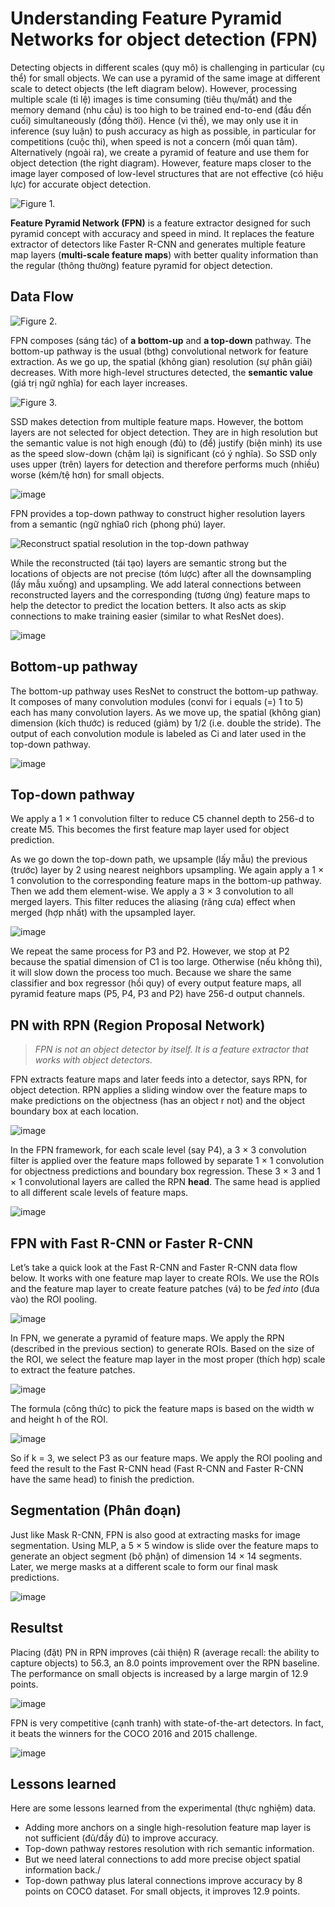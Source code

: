 # Understanding Feature Pyramid Networks for object detection (FPN)
Detecting objects in different scales (quy mô) is challenging in particular (cụ thể) for small objects. We can use a pyramid of the same image at different scale to detect objects (the left diagram below). However, processing multiple scale (tỉ lệ) images is time consuming (tiêu thụ/mất) and the memory demand (nhu cầu) is too high to be trained end-to-end (đầu đến cuối) simultaneously (đồng thời). Hence (vì thế), we may only use it in inference (suy luận) to push accuracy as high as possible, in particular for competitions (cuộc thi), when speed is not a concern (mối quan tâm). Alternatively (ngoài ra), we create a pyramid of feature and use them for object detection (the right diagram). However, feature maps closer to the image layer composed of low-level structures that are not effective (có hiệu lực) for accurate object detection.

![Figure 1.](https://miro.medium.com/max/700/1*UtfPTLB53cR8EathGBOT2Q.jpeg)  

**Feature Pyramid Network (FPN)** is a feature extractor designed for such pyramid concept with accuracy and speed in mind. It replaces the feature extractor of detectors like Faster R-CNN and generates multiple feature map layers (**multi-scale feature maps**) with better quality information than the regular (thông thường) feature pyramid for object detection.  

## Data Flow

![Figure 2.](https://miro.medium.com/max/500/1*aMRoAN7CtD1gdzTaZIT5gA.png)  

FPN composes (sáng tác) of **a bottom-up** and **a top-down** pathway. The bottom-up pathway is the usual (bthg) convolutional network for feature extraction. As we go up, the spatial (không gian) resolution (sự phân giải) decreases. With more high-level structures detected, the **semantic value** (giá trị ngữ nghĩa) for each layer increases.  

![Figure 3.](https://miro.medium.com/max/470/1*_kxgFskpRJ6bsxEjh9CH6g.jpeg)  

SSD makes detection from multiple feature maps. However, the bottom layers are not selected for object detection. They are in high resolution but the semantic value is not high enough (đủ) to (để) justify (biện minh) its use as the speed slow-down (chậm lại) is significant (có ý nghĩa). So SSD only uses upper (trên) layers for detection and therefore performs much (nhiều) worse (kém/tệ hơn) for small objects. 

![image](https://user-images.githubusercontent.com/80739312/112411233-28b7d080-8d4f-11eb-848d-20c06dd746cb.png)  

FPN provides a top-down pathway to construct higher resolution layers from a semantic (ngữ nghĩa0 rich (phong phú) layer.

![Reconstruct spatial resolution in the top-down pathway](https://user-images.githubusercontent.com/80739312/112411416-76ccd400-8d4f-11eb-97a0-44ff8e7740ca.png) 

While the reconstructed (tái tạo) layers are semantic strong but the locations of objects are not precise (tóm lược) after all the downsampling (lấy mẫu xuống) and upsampling. We add lateral connections between reconstructed layers and the corresponding (tương ứng) feature maps to help the detector to predict the location betters. It also acts as skip connections to make training easier (similar to what ResNet does).  

![image](https://user-images.githubusercontent.com/80739312/112411766-07a3af80-8d50-11eb-8cd3-291eab703cf9.png)  

## Bottom-up pathway
The bottom-up pathway uses ResNet to construct the bottom-up pathway. It composes of many convolution modules (convi for i equals (=) 1 to 5) each has many convolution layers. As we move up, the spatial (không gian) dimension (kích thước) is reduced (giảm) by 1/2 (i.e. double the stride). The output of each convolution module is labeled as Ci and later used in the top-down pathway.

![image](https://user-images.githubusercontent.com/80739312/112412247-cbbd1a00-8d50-11eb-855c-ef8687410d0f.png)  

## Top-down pathway
We apply a 1 × 1 convolution filter to reduce C5 channel depth to 256-d to create M5. This becomes the first feature map layer used for object prediction.

As we go down the top-down path, we upsample (lấy mẫu) the previous (trước) layer by 2 using nearest neighbors upsampling. We again apply a 1 × 1 convolution to the corresponding feature maps in the bottom-up pathway. Then we add them element-wise. We apply a 3 × 3 convolution to all merged layers. This filter reduces the aliasing (răng cưa) effect when merged (hợp nhất) with the upsampled layer.

![image](https://user-images.githubusercontent.com/80739312/112412306-e4c5cb00-8d50-11eb-81ad-4c44648f7912.png)  

We repeat the same process for P3 and P2. However, we stop at P2 because the spatial dimension of C1 is too large. Otherwise (nếu không thì), it will slow down the process too much. Because we share the same classifier and box regressor (hồi quy) of every output feature maps, all pyramid feature maps (P5, P4, P3 and P2) have 256-d output channels.

## PN with RPN (Region Proposal Network)
> _FPN is not an object detector by itself. It is a feature extractor that works with object detectors._

FPN extracts feature maps and later feeds into a detector, says RPN, for object detection. RPN applies a sliding window over the feature maps to make predictions on the objectness (has an object r not) and the object boundary box at each location.

![image](https://user-images.githubusercontent.com/80739312/112412564-4e45d980-8d51-11eb-81d2-bed59ec922c5.png)  

In the FPN framework, for each scale level (say P4), a 3 × 3 convolution filter is applied over the feature maps followed by separate 1 × 1 convolution for objectness predictions and boundary box regression. These 3 × 3 and 1 × 1 convolutional layers are called the RPN **head**. The same head is applied to all different scale levels of feature maps.  

![image](https://user-images.githubusercontent.com/80739312/112412686-851bef80-8d51-11eb-9249-e41c47f366ae.png)  

## FPN with Fast R-CNN or Faster R-CNN
Let’s take a quick look at the Fast R-CNN and Faster R-CNN data flow below. It works with one feature map layer to create ROIs. We use the ROIs and the feature map layer to create feature patches (vá) to be _fed into_ (đưa vào) the ROI pooling.

![image](https://user-images.githubusercontent.com/80739312/112412747-9bc24680-8d51-11eb-92ae-80de398ae90e.png)  

In FPN, we generate a pyramid of feature maps. We apply the RPN (described in the previous section) to generate ROIs. Based on the size of the ROI, we select the feature map layer in the most proper (thích hợp) scale to extract the feature patches.  

![image](https://user-images.githubusercontent.com/80739312/112412812-b5638e00-8d51-11eb-95b0-97f4931255c6.png)  

The formula (công thức) to pick the feature maps is based on the width w and height h of the ROI.

![image](https://user-images.githubusercontent.com/80739312/112412891-d3c98980-8d51-11eb-9243-8e2e39fd4811.png)  

So if k = 3, we select P3 as our feature maps. We apply the ROI pooling and feed the result to the Fast R-CNN head (Fast R-CNN and Faster R-CNN have the same head) to finish the prediction.

## Segmentation (Phân đoạn)
Just like Mask R-CNN, FPN is also good at extracting masks for image segmentation. Using MLP, a 5 × 5 window is slide over the feature maps to generate an object segment (bộ phận) of dimension 14 × 14 segments. Later, we merge masks at a different scale to form our final mask predictions.

![image](https://user-images.githubusercontent.com/80739312/112413003-0a070900-8d52-11eb-883d-bfa97b7ecce5.png)  

## Resultst
Placing (đặt) PN in RPN improves (cải thiện) R (average recall: the ability to capture objects) to 56.3, an 8.0 points improvement over the RPN baseline. The performance on small objects is increased by a large margin of 12.9 points.

![image](https://user-images.githubusercontent.com/80739312/112413058-24d97d80-8d52-11eb-9746-297412401b0b.png)  

FPN is very competitive (cạnh tranh) with state-of-the-art detectors. In fact, it beats the winners for the COCO 2016 and 2015 challenge.

![image](https://user-images.githubusercontent.com/80739312/112413118-39b61100-8d52-11eb-811e-a5b99f8f7884.png)

## Lessons learned
Here are some lessons learned from the experimental (thực nghiệm) data.
* Adding more anchors on a single high-resolution feature map layer is not sufficient (đủ/đầy đủ) to improve accuracy.
* Top-down pathway restores resolution with rich semantic information.
* But we need lateral connections to add more precise object spatial information back./
* Top-down pathway plus lateral connections improve accuracy by 8 points on COCO dataset. For small objects, it improves 12.9 points.
